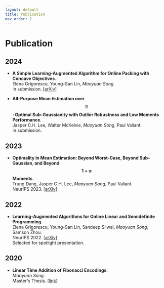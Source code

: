 ```yaml
---
layout: default
title: Publication
nav_order: 2
---
```


<script
  src="https://cdn.mathjax.org/mathjax/latest/MathJax.js?config=TeX-AMS-MML_HTMLorMML"
  type="text/javascript">
</script>

# Publication

## 2024

- **A Simple Learning-Augmented Algorithm for Online Packing with Concave Objectives**.  
Elena Grigorescu, Young-San Lin, *Maoyuan Song*.  
In submission. [[arXiv]](https://arxiv.org/abs/2406.03574)

- **All-Purpose Mean Estimation over $$\mathbb{R}$$: Optimal Sub-Gaussianity with Outlier Robustness and Low Moments Performance**.  
Jasper C.H. Lee, Walter McKelvie, *Maoyuan Song*, Paul Valiant.  
In submission.

## 2023

- **Optimality in Mean Estimation: Beyond Worst-Case, Beyond Sub-Gaussian, and Beyond $$1 + \alpha$$ Moments**.  
Trung Dang, Jasper C.H. Lee, *Maoyuan Song*, Paul Valiant.  
NeurIPS 2023. [[arXiv]](https://arxiv.org/abs/2311.12784)

## 2022

- **Learning-Augmented Algorithms for Online Linear and Semidefinite Programming**.  
Elena Grigorescu, Young-San Lin, Sandeep Silwal, *Maoyuan Song*, Samson Zhou.  
NeurIPS 2022. [[arXiv]](https://arxiv.org/abs/2209.10614)  
Selected for spotlight presentation.

## 2020

- **Linear Time Addition of Fibonacci Encodings**.  
*Maoyuan Song*.    
Master's Thesis. [[link]](http://reports-archive.adm.cs.cmu.edu/anon/2020/CMU-CS-20-118.pdf)
